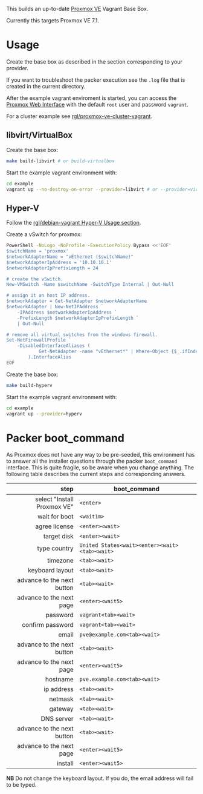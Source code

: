 This builds an up-to-date [Proxmox VE](https://www.proxmox.com/en/proxmox-ve) Vagrant Base Box.

Currently this targets Proxmox VE 7.1.

# Usage

Create the base box as described in the section corresponding to your provider.

If you want to troubleshoot the packer execution see the `.log` file that is created in the current directory.

After the example vagrant enviroment is started, you can access the [Proxmox Web Interface](https://10.10.10.2:8006/) with the default `root` user and password `vagrant`.

For a cluster example see [rgl/proxmox-ve-cluster-vagrant](https://github.com/rgl/proxmox-ve-cluster-vagrant).

## libvirt/VirtualBox

Create the base box:

```bash
make build-libvirt # or build-virtualbox
```

Start the example vagrant environment with:

```bash
cd example
vagrant up --no-destroy-on-error --provider=libvirt # or --provider=virtualbox
```

## Hyper-V

Follow the [rgl/debian-vagrant Hyper-V Usage section](https://github.com/rgl/debian-vagrant#hyper-v-usage).

Create a vSwitch for proxmox:

```bash
PowerShell -NoLogo -NoProfile -ExecutionPolicy Bypass <<'EOF'
$switchName = 'proxmox'
$networkAdapterName = "vEthernet ($switchName)"
$networkAdapterIpAddress = '10.10.10.1'
$networkAdapterIpPrefixLength = 24

# create the vSwitch.
New-VMSwitch -Name $switchName -SwitchType Internal | Out-Null

# assign it an host IP address.
$networkAdapter = Get-NetAdapter $networkAdapterName
$networkAdapter | New-NetIPAddress `
    -IPAddress $networkAdapterIpAddress `
    -PrefixLength $networkAdapterIpPrefixLength `
    | Out-Null

# remove all virtual switches from the windows firewall.
Set-NetFirewallProfile `
    -DisabledInterfaceAliases (
            Get-NetAdapter -name "vEthernet*" | Where-Object {$_.ifIndex}
        ).InterfaceAlias
EOF
```

Create the base box:

```bash
make build-hyperv
```

Start the example vagrant environment with:

```bash
cd example
vagrant up --provider=hyperv
```

# Packer boot_command

As Proxmox does not have any way to be pre-seeded, this environment has to answer all the
installer questions through the packer `boot_command` interface. This is quite fragile, so
be aware when you change anything. The following table describes the current steps and
corresponding answers.

| step                              | boot_command                                          |
|----------------------------------:|-------------------------------------------------------|
| select "Install Proxmox VE"       | `<enter>`                                             |
| wait for boot                     | `<wait1m>`                                            |
| agree license                     | `<enter><wait>`                                       |
| target disk                       | `<enter><wait>`                                       |
| type country                      | `United States<wait><enter><wait><tab><wait>`         |
| timezone                          | `<tab><wait>`                                         |
| keyboard layout                   | `<tab><wait>`                                         |
| advance to the next button        | `<tab><wait>`                                         |
| advance to the next page          | `<enter><wait5>`                                      |
| password                          | `vagrant<tab><wait>`                                  |
| confirm password                  | `vagrant<tab><wait>`                                  |
| email                             | `pve@example.com<tab><wait>`                          |
| advance to the next button        | `<tab><wait>`                                         |
| advance to the next page          | `<enter><wait5>`                                      |
| hostname                          | `pve.example.com<tab><wait>`                          |
| ip address                        | `<tab><wait>`                                         |
| netmask                           | `<tab><wait>`                                         |
| gateway                           | `<tab><wait>`                                         |
| DNS server                        | `<tab><wait>`                                         |
| advance to the next button        | `<tab><wait>`                                         |
| advance to the next page          | `<enter><wait5>`                                      |
| install                           | `<enter><wait5>`                                      |

**NB** Do not change the keyboard layout. If you do, the email address will fail to be typed.
